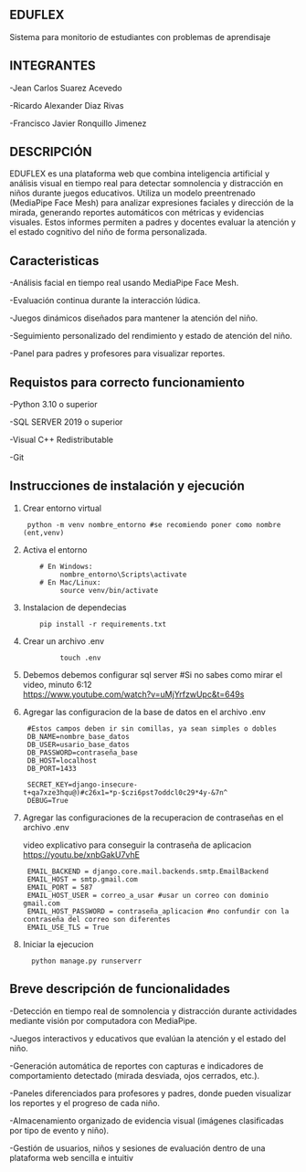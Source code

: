 EDUFLEX
------------------------------------
Sistema para monitorio de estudiantes con problemas de aprendisaje 

INTEGRANTES
-------------------------------------------------------
-Jean Carlos Suarez Acevedo

-Ricardo Alexander Diaz Rivas

-Francisco Javier Ronquillo Jimenez


DESCRIPCIÓN
---------------------------------------------------------
EDUFLEX es una plataforma web que combina inteligencia artificial y análisis visual en tiempo real para detectar somnolencia y distracción en niños durante juegos educativos. Utiliza un modelo preentrenado (MediaPipe Face Mesh) para analizar expresiones faciales y dirección de la mirada, generando reportes automáticos con métricas y evidencias visuales. Estos informes permiten a padres y docentes evaluar la atención y el estado cognitivo del niño de forma personalizada.

Caracteristicas 
--------------------------------------------------------
-Análisis facial en tiempo real usando MediaPipe Face Mesh.

-Evaluación continua durante la interacción lúdica.

-Juegos dinámicos diseñados para mantener la atención del niño.

-Seguimiento personalizado del rendimiento y estado de atención del niño.

-Panel para padres y profesores para visualizar reportes.

Requistos para correcto funcionamiento
---------------------------------------------------------
-Python 3.10 o superior

-SQL SERVER 2019 o superior

-Visual C++ Redistributable

-Git

Instrucciones de instalación y ejecución
----------------------------------------------------------
1. Crear entorno virtual
   
        python -m venv nombre_entorno #se recomiendo poner como nombre (ent,venv)
           
2. Activa el entorno

           # En Windows:
                nombre_entorno\Scripts\activate
           # En Mac/Linux:
                source venv/bin/activate

3. Instalacion de dependecias

           pip install -r requirements.txt

4. Crear un archivo .env

                touch .env

5. Debemos debemos configurar sql server
          #Si no sabes como mirar el video, minuto 6:12      
          https://www.youtube.com/watch?v=uMjYrfzwUpc&t=649s 

6. Agregar las configuracion de la base de datos en el archivo .env
   
        #Estos campos deben ir sin comillas, ya sean simples o dobles        
        DB_NAME=nombre_base_datos    
        DB_USER=usario_base_datos
        DB_PASSWORD=contraseña_base
        DB_HOST=localhost
        DB_PORT=1433
        
        SECRET_KEY=django-insecure-t+qa7xze3hqu@)#c26x1=*p-$czi6pst7oddcl0c29*4y-&7n^
        DEBUG=True      
        
7. Agregar las configuraciones de la recuperacion de contraseñas en el archivo .env

   video explicativo para conseguir la contraseña de aplicacion https://youtu.be/xnbGakU7vhE
   
        EMAIL_BACKEND = django.core.mail.backends.smtp.EmailBackend
        EMAIL_HOST = smtp.gmail.com 
        EMAIL_PORT = 587
        EMAIL_HOST_USER = correo_a_usar #usar un correo con dominio gmail.com
        EMAIL_HOST_PASSWORD = contraseña_aplicacion #no confundir con la contraseña del correo son diferentes
        EMAIL_USE_TLS = True

8. Iniciar la ejecucion

         python manage.py runserverr
   
Breve descripción de funcionalidades
----------------------------------------------------------
-Detección en tiempo real de somnolencia y distracción durante actividades mediante visión por computadora con MediaPipe.

-Juegos interactivos y educativos que evalúan la atención y el estado del niño.

-Generación automática de reportes con capturas e indicadores de comportamiento detectado (mirada desviada, ojos cerrados, etc.).

-Paneles diferenciados para profesores y padres, donde pueden visualizar los reportes y el progreso de cada niño.

-Almacenamiento organizado de evidencia visual (imágenes clasificadas por tipo de evento y niño).

-Gestión de usuarios, niños y sesiones de evaluación dentro de una plataforma web sencilla e intuitiv

